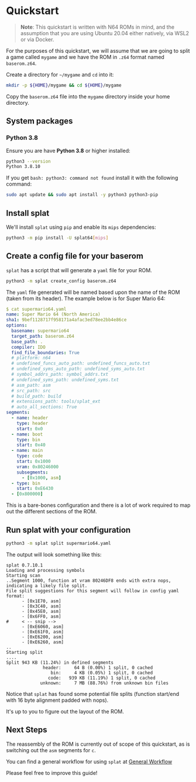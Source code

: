 # Quickstart

> **Note**: This quickstart is written with N64 ROMs in mind, and the assumption that you are using Ubuntu 20.04 either natively, via WSL2 or via Docker.

For the purposes of this quickstart, we will assume that we are going to split a game called `mygame` and we have the ROM in `.z64` format named `baserom.z64`.

Create a directory for `~/mygame` and `cd` into it:

```sh
mkdir -p ${HOME}/mygame && cd ${HOME}/mygame
```

Copy the `baserom.z64` file into the `mygame` directory inside your home directory.

## System packages

### Python 3.8

Ensure you are have **Python 3.8** or higher installed:

```sh
python3 --version
Python 3.8.10
```

If you get `bash: python3: command not found` install it with the following command:

```sh
sudo apt update && sudo apt install -y python3 python3-pip
```

## Install splat

We'll install `splat` using `pip` and enable its `mips` dependencies:

```sh
python3 -m pip install -U splat64[mips]
```

## Create a config file for your baserom

`splat` has a script that will generate a `yaml` file for your ROM.

```sh
python3 -m splat create_config baserom.z64
```

The `yaml` file generated will be named based upon the name of the ROM (taken from its header). The example below is for Super Mario 64:

```yaml
$ cat supermario64.yaml
name: Super Mario 64 (North America)
sha1: 9bef1128717f958171a4afac3ed78ee2bb4e86ce
options:
  basename: supermario64
  target_path: baserom.z64
  base_path: .
  compiler: IDO
  find_file_boundaries: True
  # platform: n64
  # undefined_funcs_auto_path: undefined_funcs_auto.txt
  # undefined_syms_auto_path: undefined_syms_auto.txt
  # symbol_addrs_path: symbol_addrs.txt
  # undefined_syms_path: undefined_syms.txt
  # asm_path: asm
  # src_path: src
  # build_path: build
  # extensions_path: tools/splat_ext
  # auto_all_sections: True
segments:
  - name: header
    type: header
    start: 0x0
  - name: boot
    type: bin
    start: 0x40
  - name: main
    type: code
    start: 0x1000
    vram: 0x80246000
    subsegments:
      - [0x1000, asm]
  - type: bin
    start: 0xE6430
  - [0x800000]
```

This is a bare-bones configuration and there is a lot of work required to map out the different sections of the ROM.

## Run splat with your configuration

```sh
python3 -m splat split supermario64.yaml
```

The output will look something like this:

```plain_text
splat 0.7.10.1
Loading and processing symbols
Starting scan
..Segment 1000, function at vram 80246DF8 ends with extra nops, indicating a likely file split.
File split suggestions for this segment will follow in config yaml format:
      - [0x1E70, asm]
      - [0x3C40, asm]
      - [0x45E0, asm]
      - [0x6FF0, asm]
#     < -- snip -->
      - [0xE6060, asm]
      - [0xE61F0, asm]
      - [0xE6200, asm]
      - [0xE6260, asm]
..
Starting split
....
Split 943 KB (11.24%) in defined segments
              header:     64 B (0.00%) 1 split, 0 cached
                 bin:     4 KB (0.05%) 1 split, 0 cached
                code:   939 KB (11.19%) 1 split, 0 cached
             unknown:     7 MB (88.76%) from unknown bin files
```

Notice that `splat` has found some potential file splits (function start/end with 16 byte alignment padded with nops).

It's up to you to figure out the layout of the ROM.

## Next Steps

The reassembly of the ROM is currently out of scope of this quickstart, as is switching out the `asm` segments for `c`.

You can find a general workflow for using `splat` at [General Workflow](https://github.com/ethteck/splat/wiki/General-Workflow)

Please feel free to improve this guide!
